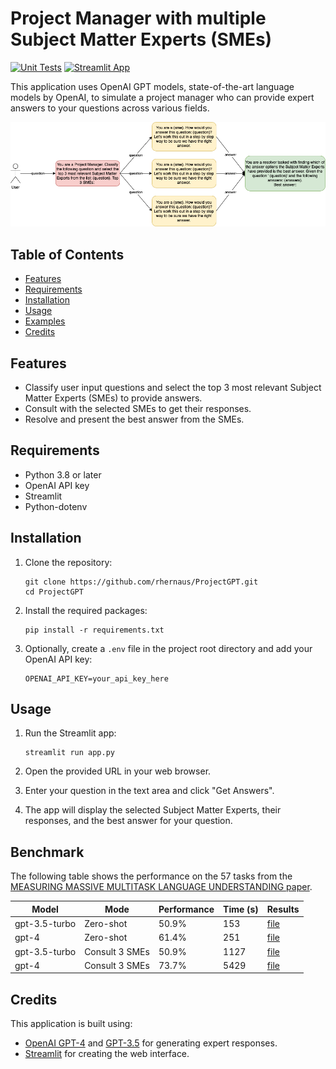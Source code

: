 # Project Manager with multiple Subject Matter Experts (SMEs)

[![Unit Tests](https://github.com/rhernaus/ProjectGPT/actions/workflows/unittests.yml/badge.svg)](https://github.com/rhernaus/ProjectGPT/actions/workflows/unittests.yml)
[![Streamlit App](https://static.streamlit.io/badges/streamlit_badge_black_white.svg)](https://rhernaus-projectgpt-app-s5m1hd.streamlit.app/)

This application uses OpenAI GPT models, state-of-the-art language models by OpenAI, to simulate a project manager who can provide expert answers to your questions across various fields.

![Architecture](architecture.png)

## Table of Contents

- [Features](#features)
- [Requirements](#requirements)
- [Installation](#installation)
- [Usage](#usage)
- [Examples](#examples)
- [Credits](#credits)

## Features

- Classify user input questions and select the top 3 most relevant Subject Matter Experts (SMEs) to provide answers.
- Consult with the selected SMEs to get their responses.
- Resolve and present the best answer from the SMEs.

## Requirements

- Python 3.8 or later
- OpenAI API key
- Streamlit
- Python-dotenv

## Installation

1. Clone the repository:

   ```
   git clone https://github.com/rhernaus/ProjectGPT.git
   cd ProjectGPT
   ```

2. Install the required packages:

   ```
   pip install -r requirements.txt
   ```

3. Optionally, create a `.env` file in the project root directory and add your OpenAI API key:

   ```
   OPENAI_API_KEY=your_api_key_here
   ```

## Usage

1. Run the Streamlit app:

   ```
   streamlit run app.py
   ```

2. Open the provided URL in your web browser.

3. Enter your question in the text area and click "Get Answers".

4. The app will display the selected Subject Matter Experts, their responses, and the best answer for your question.

## Benchmark

The following table shows the performance on the 57 tasks from the [MEASURING MASSIVE MULTITASK LANGUAGE UNDERSTANDING paper](https://arxiv.org/abs/2009.03300).

| Model                    | Mode           | Performance | Time (s) | Results |
|--------------------------|----------------|-------------|----------|---------|
| gpt-3.5-turbo            | Zero-shot      | 50.9%       | 153      | [file](benchmark/performance_final_202305101112_gpt35turbo_direct.json) |
| gpt-4                    | Zero-shot      | 61.4%       | 251      | [file](benchmark/performance_final_202305101117_gpt4_direct.json) |
| gpt-3.5-turbo            | Consult 3 SMEs | 50.9%       | 1127     | [file](benchmark/performance_final_202305101429_gpt35turbo_consult.json) |
| gpt-4                    | Consult 3 SMEs | 73.7%       | 5429     | [file](benchmark/performance_final_202305101607_gpt4_consult.json) |

## Credits

This application is built using:

- [OpenAI GPT-4](https://beta.openai.com/docs/models/gpt-4) and [GPT-3.5](https://beta.openai.com/docs/models/gpt-3-5) for generating expert responses.
- [Streamlit](https://www.streamlit.io/) for creating the web interface.